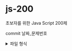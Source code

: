 # js-200
초보자를 위한 Java Script 200제

commit
날짜_문제번호

<details>
<summary>파일 형식</summary>
  
# 파트, 문제번호 "제목"

내용

```
예제 코드
```

</details>
